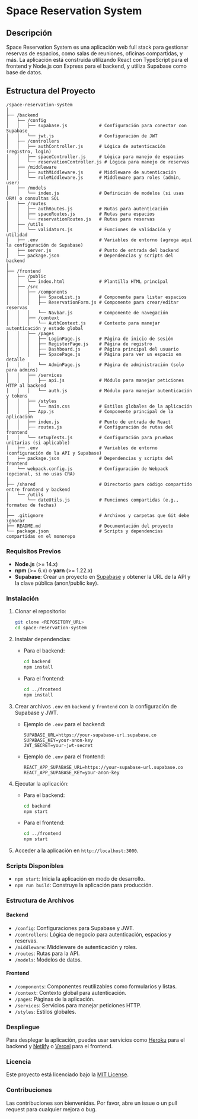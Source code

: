 
# Space Reservation System

## Descripción

Space Reservation System es una aplicación web full stack para gestionar reservas de espacios, como salas de reuniones, oficinas compartidas, y más. La aplicación está construida utilizando React con TypeScript para el frontend y Node.js con Express para el backend, y utiliza Supabase como base de datos.

## Estructura del Proyecto

```
/space-reservation-system
│
├── /backend
│   ├── /config
│   │   ├── supabase.js            # Configuración para conectar con Supabase
│   │   └── jwt.js                 # Configuración de JWT
│   ├── /controllers
│   │   ├── authController.js      # Lógica de autenticación (registro, login)
│   │   ├── spaceController.js     # Lógica para manejo de espacios
│   │   └── reservationController.js # Lógica para manejo de reservas
│   ├── /middleware
│   │   ├── authMiddleware.js      # Middleware de autenticación
│   │   └── roleMiddleware.js      # Middleware para roles (admin, user)
│   ├── /models
│   │   └── index.js               # Definición de modelos (si usas ORM) o consultas SQL
│   ├── /routes
│   │   ├── authRoutes.js          # Rutas para autenticación
│   │   ├── spaceRoutes.js         # Rutas para espacios
│   │   └── reservationRoutes.js   # Rutas para reservas
│   ├── /utils
│   │   └── validators.js          # Funciones de validación y utilidad
│   ├── .env                       # Variables de entorno (agrega aquí la configuración de Supabase)
│   ├── server.js                  # Punto de entrada del backend
│   └── package.json               # Dependencias y scripts del backend
│
├── /frontend
│   ├── /public
│   │   └── index.html             # Plantilla HTML principal
│   ├── /src
│   │   ├── /components
│   │   │   ├── SpaceList.js       # Componente para listar espacios
│   │   │   ├── ReservationForm.js # Componente para crear/editar reservas
│   │   │   └── Navbar.js          # Componente de navegación
│   │   ├── /context
│   │   │   └── AuthContext.js     # Contexto para manejar autenticación y estado global
│   │   ├── /pages
│   │   │   ├── LoginPage.js       # Página de inicio de sesión
│   │   │   ├── RegisterPage.js    # Página de registro
│   │   │   ├── Dashboard.js       # Página principal del usuario
│   │   │   ├── SpacePage.js       # Página para ver un espacio en detalle
│   │   │   └── AdminPage.js       # Página de administración (solo para admins)
│   │   ├── /services
│   │   │   ├── api.js             # Módulo para manejar peticiones HTTP al backend
│   │   │   └── auth.js            # Módulo para manejar autenticación y tokens
│   │   ├── /styles
│   │   │   └── main.css           # Estilos globales de la aplicación
│   │   ├── App.js                 # Componente principal de la aplicación
│   │   ├── index.js               # Punto de entrada de React
│   │   ├── routes.js              # Configuración de rutas del frontend
│   │   └── setupTests.js          # Configuración para pruebas unitarias (si aplicable)
│   ├── .env                       # Variables de entorno (configuración de la API y Supabase)
│   ├── package.json               # Dependencias y scripts del frontend
│   └── webpack.config.js          # Configuración de Webpack (opcional, si no usas CRA)
│
├── /shared                        # Directorio para código compartido entre frontend y backend
│   └── /utils
│       └── dateUtils.js           # Funciones compartidas (e.g., formateo de fechas)
│
├── .gitignore                     # Archivos y carpetas que Git debe ignorar
├── README.md                      # Documentación del proyecto
└── package.json                   # Scripts y dependencias compartidas en el monorepo

```

### Requisitos Previos

- **Node.js** (>= 14.x)
- **npm** (>= 6.x) o **yarn** (>= 1.22.x)
- **Supabase**: Crear un proyecto en [Supabase](https://supabase.io/) y obtener la URL de la API y la clave pública (anon/public key).

### Instalación

1. Clonar el repositorio:

    ```bash
    git clone <REPOSITORY_URL>
    cd space-reservation-system
    ```

2. Instalar dependencias:

    - Para el backend:

      ```bash
      cd backend
      npm install
      ```

    - Para el frontend:

      ```bash
      cd ../frontend
      npm install
      ```

3. Crear archivos `.env` en `backend` y `frontend` con la configuración de Supabase y JWT.

    - Ejemplo de `.env` para el backend:

      ```
      SUPABASE_URL=https://your-supabase-url.supabase.co
      SUPABASE_KEY=your-anon-key
      JWT_SECRET=your-jwt-secret
      ```

    - Ejemplo de `.env` para el frontend:

      ```
      REACT_APP_SUPABASE_URL=https://your-supabase-url.supabase.co
      REACT_APP_SUPABASE_KEY=your-anon-key
      ```

4. Ejecutar la aplicación:

    - Para el backend:

      ```bash
      cd backend
      npm start
      ```

    - Para el frontend:

      ```bash
      cd ../frontend
      npm start
      ```

5. Acceder a la aplicación en `http://localhost:3000`.

### Scripts Disponibles

- `npm start`: Inicia la aplicación en modo de desarrollo.
- `npm run build`: Construye la aplicación para producción.

### Estructura de Archivos

#### Backend

- `/config`: Configuraciones para Supabase y JWT.
- `/controllers`: Lógica de negocio para autenticación, espacios y reservas.
- `/middleware`: Middleware de autenticación y roles.
- `/routes`: Rutas para la API.
- `/models`: Modelos de datos.

#### Frontend

- `/components`: Componentes reutilizables como formularios y listas.
- `/context`: Contexto global para autenticación.
- `/pages`: Páginas de la aplicación.
- `/services`: Servicios para manejar peticiones HTTP.
- `/styles`: Estilos globales.

### Despliegue

Para desplegar la aplicación, puedes usar servicios como [Heroku](https://www.heroku.com/) para el backend y [Netlify](https://www.netlify.com/) o [Vercel](https://vercel.com/) para el frontend.

### Licencia

Este proyecto está licenciado bajo la [MIT License](LICENSE).

### Contribuciones

Las contribuciones son bienvenidas. Por favor, abre un issue o un pull request para cualquier mejora o bug.
